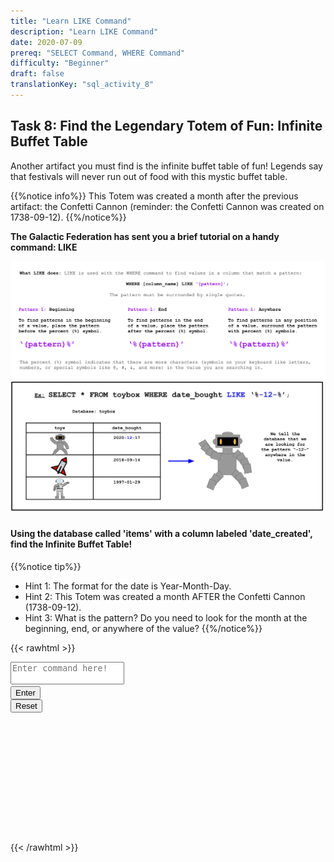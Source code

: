 ```yaml
---
title: "Learn LIKE Command"
description: "Learn LIKE Command"
date: 2020-07-09
prereq: "SELECT Command, WHERE Command"
difficulty: "Beginner"
draft: false
translationKey: "sql_activity_8"
---
```

<!-- Links for javascript and CSS needed for drop down logic -->
<link rel="stylesheet" href="../default/_default.css" type="text/css"></link>
<link rel="stylesheet" href="../default/_type.css" type="text/css"></link>
<script type="text/javascript" src="../default/_default.js"></script>
<script type="text/javascript" src="../default/_type.js"></script>
<script type="text/javascript" src="../default/alasql.js"></script>
<script type="text/javascript" src="../default/db.js"></script>
<link rel="stylesheet" href="_activity8.css" type="text/css"></link>
<script type="text/javascript" src="_activity8.js"></script>

<!-- Embed YouTube Video Link here when ready -->


## Task 8: Find the Legendary Totem of Fun: Infinite Buffet Table

Another artifact you must find is the infinite buffet table of fun! Legends say that festivals will never run 
out of food with this mystic buffet table. 

{{%notice info%}}
This Totem was created a month after the previous artifact: 
the Confetti Cannon (reminder: the Confetti Cannon was created on 1738-09-12).
{{%/notice%}}

**The Galactic Federation has sent you a brief tutorial on a handy command: LIKE**

![Explain](assets/like_explain.png)
![Ex](assets/like.png)

#### Using the database called 'items' with a column labeled 'date_created', find the Infinite Buffet Table!
{{%notice tip%}}
* Hint 1: The format for the date is Year-Month-Day.
* Hint 2: This Totem was created a month AFTER the Confetti Cannon (1738-09-12).
* Hint 3: What is the pattern? Do you need to look for the month at the beginning, end, or anywhere of the value?
{{%/notice%}}
<!-- SQL Type In Activity -->

{{< rawhtml >}}

<div class="terminal_div" id="terminal_div">

  <div class="text-area">
    <textarea id="commands" placeholder="Enter command here!" style="resize: none"></textarea>
  </div>
  
  <div style="clear: both;"></div> 
  <button class="button button1" onclick="sql()"> Enter </button>

  <div style="clear: both;"></div> 
  <button class = "button reset" onclick="document.getElementById('commands').value = ''">Reset</button>
</div>

<div style="clear: both;"></div> 

<h1 class="error" id="sqlcommand" style="visibility:hidden"><strong>ERROR INVALID INPUT></strong></h1>

<table id="table">
	 <tr>
	 </tr>
</table>

<h4 id="story"></h4>

<div id="legend" style="visibility:hidden">
  <p> You found the location of the Legendary Totem of Fun: Infinite Buffet Table! Now we will travel to Fun Capital!</p>
</div>

<br>

<!-- Unhide the Confetti Cannon -->
<img id="gps" alt="gps" style="visibility:hidden; pointer-events: none;"/>


{{< /rawhtml >}}